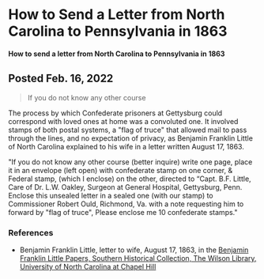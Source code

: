 # How to Send a Letter from North Carolina to Pennsylvania in 1863

#### How to send a letter from North Carolina to Pennsylvania in 1863  

## Posted Feb. 16, 2022

> If you do not know any other course

The process by which Confederate prisoners at Gettysburg could correspond with loved ones at home was a convoluted one. It involved stamps of both postal systems, a "flag of truce" that allowed mail to pass through the lines, and no expectation of privacy, as Benjamin Franklin Little of North Carolina explained to his wife in a letter written August 17, 1863.

"If you do not know any other course (better inquire) write one page, place it in an envelope (left open) with confederate stamp on one corner, & Federal stamp, (which I enclose) on the other, directed to “Capt. B.F. Little, Care of Dr. L.W. Oakley, Surgeon at General Hospital, Gettysburg, Penn. Enclose this unsealed letter in a sealed one (with our stamp) to Commissioner Robert Ould, Richmond, Va. with a note requesting him to forward by "flag of truce", Please enclose me 10 confederate stamps."

### References
- Benjamin Franklin Little, letter to wife, August 17, 1863, in the <a href="https://finding-aids.lib.unc.edu/03954/">Benjamin Franklin Little Papers, Southern Historical Collection, The Wilson Library, University of North Carolina at Chapel Hill</a>
